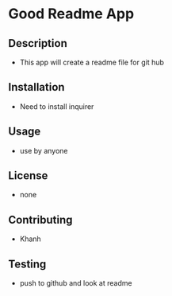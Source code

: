 # Good Readme App
## Description
* This app will create a readme file for git hub
## Installation
* Need to install inquirer
## Usage
* use by anyone
## License
* none
## Contributing
* Khanh
## Testing
* push to github and look at readme
